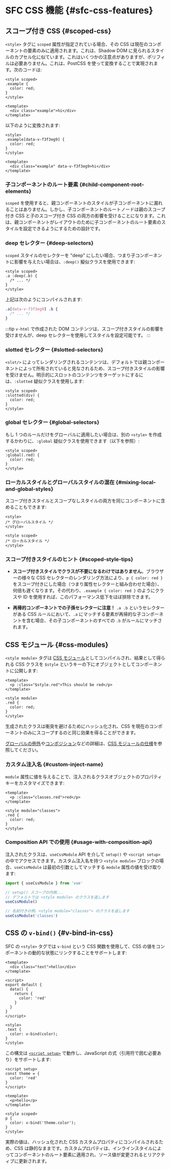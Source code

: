 # SFC CSS 機能 {#sfc-css-features}

## スコープ付き CSS {#scoped-css}

`<style>` タグに `scoped` 属性が指定されている場合、その CSS は現在のコンポーネントの要素のみに適用されます。これは、Shadow DOM に見られるスタイルのカプセル化に似ています。これはいくつかの注意点がありますが、ポリフィルは必要ありません。これは、PostCSS を使って変換することで実現されます。次のコードは:

```vue
<style scoped>
.example {
  color: red;
}
</style>

<template>
  <div class="example">hi</div>
</template>
```

以下のように変換されます:

```vue
<style>
.example[data-v-f3f3eg9] {
  color: red;
}
</style>

<template>
  <div class="example" data-v-f3f3eg9>hi</div>
</template>
```

### 子コンポーネントのルート要素 {#child-component-root-elements}

`scoped` を使用すると、親コンポーネントのスタイルが子コンポーネントに漏れることはありません。しかし、子コンポーネントのルートノードは親のスコープ付き CSS と子のスコープ付き CSS の両方の影響を受けることになります。これは、親コンポーネントがレイアウトのために子コンポーネントのルート要素のスタイルを設定できるようにするための設計です。

### deep セレクター {#deep-selectors}

`scoped` スタイルのセレクターを "deep" にしたい場合、つまり子コンポーネントに影響を与えたい場合は、`:deep()` 擬似クラスを使用できます:

```vue
<style scoped>
.a :deep(.b) {
  /* ... */
}
</style>
```

上記は次のようにコンパイルされます:

```css
.a[data-v-f3f3eg9] .b {
  /* ... */
}
```

:::tip
`v-html` で作成された DOM コンテンツは、スコープ付きスタイルの影響を受けませんが、deep セレクターを使用してスタイルを設定可能です。
:::

### slotted セレクター {#slotted-selectors}

`<slot/>` によってレンダリングされるコンテンツは、デフォルトでは親コンポーネントによって所有されていると見なされるため、スコープ付きスタイルの影響を受けません。明示的にスロットのコンテンツをターゲットにするには、`:slotted` 疑似クラスを使用します:

```vue
<style scoped>
:slotted(div) {
  color: red;
}
</style>
```

### global セレクター {#global-selectors}

もし 1 つのルールだけをグローバルに適用したい場合は、別の `<style>` を作成するかわりに、`:global` 疑似クラスを使用できます（以下を参照）:

```vue
<style scoped>
:global(.red) {
  color: red;
}
</style>
```

### ローカルスタイルとグローバルスタイルの混在 {#mixing-local-and-global-styles}

スコープ付きスタイルとスコープなしスタイルの両方を同じコンポーネントに含めることもできます:

```vue
<style>
/* グローバルスタイル */
</style>

<style scoped>
/* ローカルスタイル */
</style>
```

### スコープ付きスタイルのヒント {#scoped-style-tips}

- **スコープ付きスタイルでクラスが不要になるわけではありません**。ブラウザーの様々な CSS セレクターのレンダリング方法により、`p { color: red }` をスコープ付きにした場合（つまり属性セレクターと組み合わせた場合）、何倍も遅くなります。その代わり、`.example { color: red }` のようにクラスや ID を使用すれば、このパフォーマンス低下をほぼ排除できます。

- **再帰的コンポーネントでの子孫セレクターに注意！** `.a .b` というセレクターがある CSS ルールにおいて、`.a` にマッチする要素が再帰的な子コンポーネントを含む場合、その子コンポーネントのすべての `.b` がルールにマッチされます。

## CSS モジュール {#css-modules}

`<style module>` タグは [CSS モジュール](https://github.com/css-modules/css-modules)としてコンパイルされ、結果として得られる CSS クラスを `$style` というキーの下にオブジェクトとしてコンポーネントに公開します:

```vue
<template>
  <p :class="$style.red">This should be red</p>
</template>

<style module>
.red {
  color: red;
}
</style>
```

生成されたクラスは衝突を避けるためにハッシュ化され、CSS を現在のコンポーネントのみにスコープするのと同じ効果を得ることができます。

[グローバルの例外](https://github.com/css-modules/css-modules#exceptions)や[コンポジション](https://github.com/css-modules/css-modules#composition)などの詳細は、[CSS モジュールの仕様](https://github.com/css-modules/css-modules)を参照してください。

### カスタム注入名 {#custom-inject-name}

`module` 属性に値を与えることで、注入されるクラスオブジェクトのプロパティキーをカスタマイズできます:

```vue
<template>
  <p :class="classes.red">red</p>
</template>

<style module="classes">
.red {
  color: red;
}
</style>
```

### Composition API での使用 {#usage-with-composition-api}

注入されたクラスは、`useCssModule` API を介して `setup()` や `<script setup>` の中でアクセスできます。カスタム注入名を持つ `<style module>` ブロックの場合、`useCssModule` は最初の引数としてマッチする `module` 属性の値を受け取ります:

```js
import { useCssModule } from 'vue'

// setup() スコープの内側...
// デフォルトでは <style module> のクラスを返します
useCssModule()

// 名前付きの例、<style module="classes"> のクラスを返します
useCssModule('classes')
```

## CSS の `v-bind()` {#v-bind-in-css}

SFC の `<style>` タグでは `v-bind` という CSS 関数を使用して、CSS の値をコンポーネントの動的な状態にリンクすることをサポートします:

```vue
<template>
  <div class="text">hello</div>
</template>

<script>
export default {
  data() {
    return {
      color: 'red'
    }
  }
}
</script>

<style>
.text {
  color: v-bind(color);
}
</style>
```

この構文は [`<script setup>`](./sfc-script-setup) で動作し、JavaScript の式（引用符で囲む必要あり）をサポートします:

```vue
<script setup>
const theme = {
  color: 'red'
}
</script>

<template>
  <p>hello</p>
</template>

<style scoped>
p {
  color: v-bind('theme.color');
}
</style>
```

実際の値は、ハッシュ化された CSS カスタムプロパティにコンパイルされるため、CSS は静的なままです。カスタムプロパティは、インラインスタイルによってコンポーネントのルート要素に適用され、ソース値が変更されるとリアクティブに更新されます。
